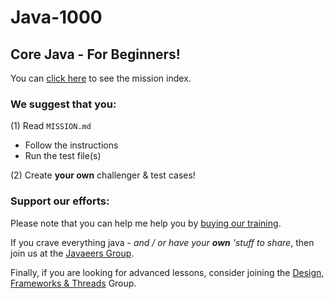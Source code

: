 # Java-1000
## Core Java - For Beginners!
You can [click here](../../../../MISSIONS.md) to see the mission index.

### We suggest that you: 
(1) Read `MISSION.md`
- Follow the instructions
- Run the test file(s)

(2) Create __your own__ challenger & test cases!

### Support our efforts:
Please note that you can help me help you by [buying our training](https://www.udemy.com/course/how-to-java).

If you crave everything java - _and / or have your **own** 'stuff to share_, then join us at the [Javaeers Group](https://www.facebook.com/JavaVideos9000/).

Finally, if you are looking for advanced lessons, consider joining the [Design, Frameworks & Threads](https://www.facebook.com/Java-Design-Frameworks-Thread-Video-Training-670850766419490) Group.
